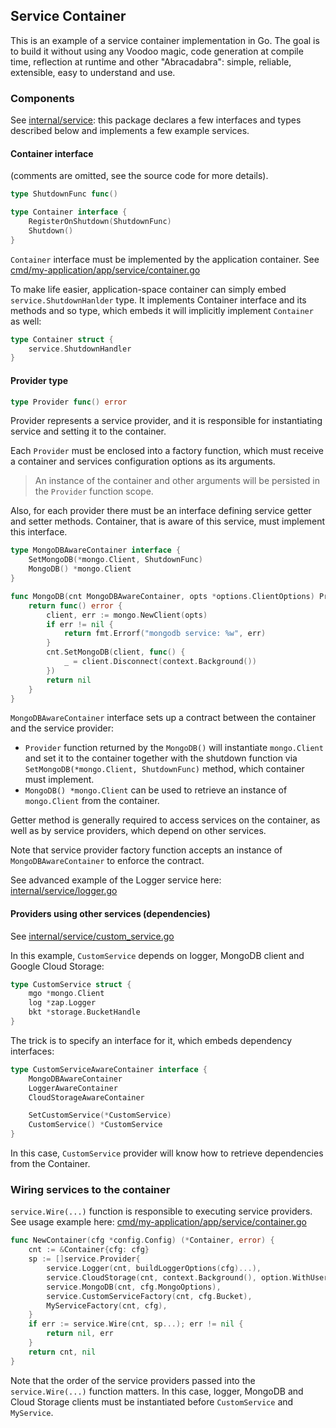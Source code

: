 ## Service Container 

This is an example of a service container implementation in Go. The goal is to build it without using any Voodoo magic, 
code generation at compile time, reflection at runtime and other "Abracadabra": simple, reliable, extensible, 
easy to understand and use.

### Components

See [internal/service](internal/service): this package declares a few interfaces and types described below and 
implements a few example services.

#### Container interface

(comments are omitted, see the source code for more details).

```go
type ShutdownFunc func()

type Container interface {
    RegisterOnShutdown(ShutdownFunc)
    Shutdown()
}
```

`Container` interface must be implemented by the application container. 
See [cmd/my-application/app/service/container.go](cmd/my-application/app/service/container.go)

To make life easier, application-space container can simply embed `service.ShutdownHanlder` type. It implements 
Container interface and its methods and so type, which embeds it will implicitly implement `Container` as well:

```go
type Container struct {
    service.ShutdownHandler
}
```

#### Provider type

```go
type Provider func() error
```

Provider represents a service provider, and it is responsible for instantiating service and setting it to the container.

Each `Provider` must be enclosed into a factory function, which must receive a container and services configuration 
options as its arguments. 

> An instance of the container and other arguments will be persisted in the `Provider` function scope.

Also, for each provider there must be an interface defining service getter and setter methods. Container, 
that is aware of this service, must implement this interface.

```go
type MongoDBAwareContainer interface {
    SetMongoDB(*mongo.Client, ShutdownFunc)
    MongoDB() *mongo.Client
}

func MongoDB(cnt MongoDBAwareContainer, opts *options.ClientOptions) Provider {
    return func() error {
        client, err := mongo.NewClient(opts)
        if err != nil {
            return fmt.Errorf("mongodb service: %w", err)
        }
        cnt.SetMongoDB(client, func() {
            _ = client.Disconnect(context.Background())
        })
        return nil
    }
}
```

`MongoDBAwareContainer` interface sets up a contract between the container and the service provider:

* `Provider` function returned by the `MongoDB()` will instantiate `mongo.Client` and set it to the container 
together with the shutdown function via `SetMongoDB(*mongo.Client, ShutdownFunc)` method, which container must 
implement.
* `MongoDB() *mongo.Client` can be used to retrieve an instance of `mongo.Client` from the container.

Getter method is generally required to access services on the container, as well as by service providers, which depend 
on other services.

Note that service provider factory function accepts an instance of `MongoDBAwareContainer` to enforce the contract.

See advanced example of the Logger service here: [internal/service/logger.go](internal/service/logger.go)

#### Providers using other services (dependencies)

See [internal/service/custom_service.go](internal/service/custom_service.go)

In this example, `CustomService` depends on logger, MongoDB client and Google Cloud Storage:

```go
type CustomService struct {
    mgo *mongo.Client
    log *zap.Logger
    bkt *storage.BucketHandle
}
```

The trick is to specify an interface for it, which embeds dependency interfaces:

```go
type CustomServiceAwareContainer interface {
    MongoDBAwareContainer
    LoggerAwareContainer
    CloudStorageAwareContainer

    SetCustomService(*CustomService)
    CustomService() *CustomService
}
```

In this case, `CustomService` provider will know how to retrieve dependencies from the Container.

### Wiring services to the container

`service.Wire(...)` function is responsible to executing service providers. See usage example here: 
[cmd/my-application/app/service/container.go](cmd/my-application/app/service/container.go)

```go
func NewContainer(cfg *config.Config) (*Container, error) {
    cnt := &Container{cfg: cfg}
    sp := []service.Provider{
        service.Logger(cnt, buildLoggerOptions(cfg)...),
        service.CloudStorage(cnt, context.Background(), option.WithUserAgent(app.ID)),
        service.MongoDB(cnt, cfg.MongoOptions),
        service.CustomServiceFactory(cnt, cfg.Bucket),
        MyServiceFactory(cnt, cfg),
    }
    if err := service.Wire(cnt, sp...); err != nil {
        return nil, err
    } 
    return cnt, nil
}
```

Note that the order of the service providers passed into the `service.Wire(...)` function matters. In this case, logger, 
MongoDB and Cloud Storage clients must be instantiated before `CustomService` and `MyService`.
